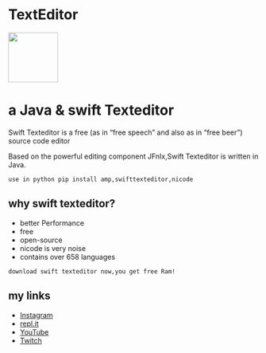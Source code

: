 # TextEditor
<img src="https://images-wixmp-ed30a86b8c4ca887773594c2.wixmp.com/f/05100836-b28d-4395-a29d-2f17b751c23f/dcbs47l-feac0482-1b74-43a9-939b-d023e192fbf8.png?token=eyJ0eXAiOiJKV1QiLCJhbGciOiJIUzI1NiJ9.eyJzdWIiOiJ1cm46YXBwOjdlMGQxODg5ODIyNjQzNzNhNWYwZDQxNWVhMGQyNmUwIiwiaXNzIjoidXJuOmFwcDo3ZTBkMTg4OTgyMjY0MzczYTVmMGQ0MTVlYTBkMjZlMCIsIm9iaiI6W1t7InBhdGgiOiJcL2ZcLzA1MTAwODM2LWIyOGQtNDM5NS1hMjlkLTJmMTdiNzUxYzIzZlwvZGNiczQ3bC1mZWFjMDQ4Mi0xYjc0LTQzYTktOTM5Yi1kMDIzZTE5MmZiZjgucG5nIn1dXSwiYXVkIjpbInVybjpzZXJ2aWNlOmZpbGUuZG93bmxvYWQiXX0.4CYJ1wSmorxWThn5F-36p3EVi1nHgVj7E-dzSvN_H4Y" width="100" height="100"> 

# a Java &amp; swift Texteditor

Swift Texteditor is a free (as in “free speech” and also as in “free beer”) source code editor 

Based on the powerful editing component JFnIx,Swift Texteditor is written in Java.

`use in python pip install amp,swifttexteditor,nicode`

## why swift texteditor?

  * better Performance
  * free 
  * open-source
  * nicode is very noise
  * contains over 658 languages

`download swift texteditor now,you get free Ram!`

## my links
  
  * [Instagram](www.instagram.com/nicodecode)
  * [repl.it](repl.it/nicode3141)
  * [YouTube](youtube.com/nicodecode)
  * [Twitch](twitch.tv/nicodecode)
